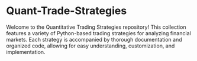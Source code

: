 # Quant-Trade-Strategies
Welcome to the Quantitative Trading Strategies repository! This collection features a variety of Python-based trading strategies for analyzing financial markets. Each strategy is accompanied by thorough documentation and organized code, allowing for easy understanding, customization, and implementation.
